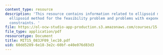 ```yaml
---
content_type: resource
description: 'This resource contains information related to ellipsoid method for optimization,
  ellipsoid method for the feasibility problem and problems with exponentially many
  constraints. '
file: https://ol-ocw-studio-app-production.s3.amazonaws.com/courses/15-083j-integer-programming-and-combinatorial-optimization-fall-2009/60dd52896e183e2c60bfe40e076d83d3_MIT15_083JF09_lec10.pdf
file_type: application/pdf
resourcetype: Document
title: MIT15_083JF09_lec10.pdf
uid: 60dd5289-6e18-3e2c-60bf-e40e076d83d3
---
```

